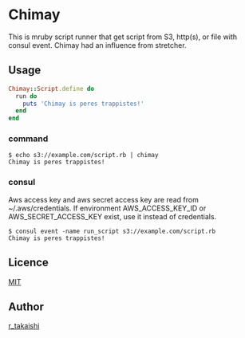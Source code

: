 Chimay
====

This is mruby script runner that get script from S3, http(s), or file with consul event.
Chimay had an influence from stretcher.

## Usage

```ruby
Chimay::Script.define do
  run do
    puts 'Chimay is peres trappistes!'
  end
end
```

### command

```
$ echo s3://example.com/script.rb | chimay
Chimay is peres trappistes!
```

### consul

Aws access key and aws secret access key are read from ~/.aws/credentials. If environment AWS\_ACCESS\_KEY\_ID or AWS\_SECRET\_ACCESS\_KEY exist, use it instead of credentials.

```
$ consul event -name run_script s3://example.com/script.rb
Chimay is peres trappistes!
```

## Licence

[MIT](https://github.com/takaishi/tool/blob/master/LICENCE)

## Author

[r_takaishi](https://github.com/takaishi)

